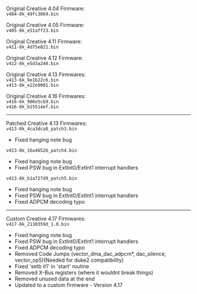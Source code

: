 Original Creative 4.04 Firmware:<br>
```v404-8k_49fc3869.bin```

Original Creative 4.05 Firmware:<br>
```v405-8k_e51aff23.bin```

Original Creative 4.11 Firmware:<br>
```v411-8k_4d75e821.bin```

Original Creative 4.12 Firmware:<br>
```v412-8k_e5d3a248.bin```

Original Creative 4.13 Firmwares:<br>
```v413-6k_9e1b22c6.bin```<br>
```v413-8k_e22e9001.bin```

Original Creative 4.16 Firmwares:<br>
```v416-6k_986e5cb9.bin```<br>
```v416-8k_b15514ef.bin```

---

Patched Creative 4.13 Firmwares:<br>
```v413-8k_4ca3dca8_patch3.bin```
- Fixed hanging note bug

```v413-8k_16a46526_patch4.bin```
- Fixed hanging note bug
- Fixed PSW bug in ExtInt0/ExtInt1 interrupt handlers

```v413-8k_b1a727d9_patch5.bin```
- Fixed hanging note bug
- Fixed PSW bug in ExtInt0/ExtInt1 interrupt handlers
- Fixed ADPCM decoding typo

---

Custom Creative 4.17 Firmwares:<br>
```v417-8k_2130359d_1.0.bin```
- Fixed hanging note bug
- Fixed PSW bug in ExtInt0/ExtInt1 interrupt handlers
- Fixed ADPCM decoding typo
- Removed Code Jumps (vector_dma_dac_adpcm*, dac_silence, vector_op5)(Needed for duke2 compatibility)
- Fixed 'setb it1' in 'start' routine
- Removed X-Bus registers (where it wouldnt break things)
- Removed unused data at the end
- Updated to a custom firmware - Version 4.17
